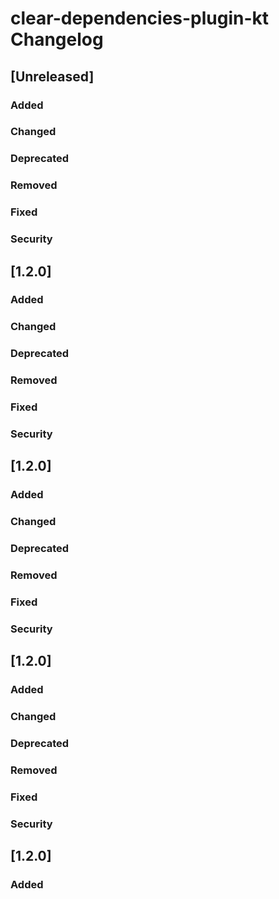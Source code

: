 
# clear-dependencies-plugin-kt Changelog

## [Unreleased]
### Added

### Changed

### Deprecated

### Removed

### Fixed

### Security
## [1.2.0]
### Added

### Changed

### Deprecated

### Removed

### Fixed

### Security
## [1.2.0]
### Added

### Changed

### Deprecated

### Removed

### Fixed

### Security
## [1.2.0]
### Added

### Changed

### Deprecated

### Removed

### Fixed

### Security
## [1.2.0]
### Added
